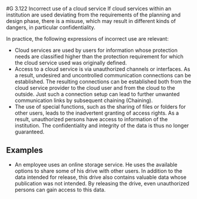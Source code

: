 #G 3.122 Incorrect use of a cloud service
If cloud services within an institution are used deviating from the requirements of the planning and design phase, there is a misuse, which may result in different kinds of dangers, in particular confidentiality.

In practice, the following expressions of incorrect use are relevant:

* Cloud services are used by users for information whose protection needs are classified higher than the protection requirement for which the cloud service used was originally defined.
* Access to a cloud service is via unauthorized channels or interfaces. As a result, undesired and uncontrolled communication connections can be established. The resulting connections can be established both from the cloud service provider to the cloud user and from the cloud to the outside. Just such a connection setup can lead to further unwanted communication links by subsequent chaining (Chaining).
* The use of special functions, such as the sharing of files or folders for other users, leads to the inadvertent granting of access rights. As a result, unauthorized persons have access to information of the institution. The confidentiality and integrity of the data is thus no longer guaranteed.




## Examples 
* An employee uses an online storage service. He uses the available options to share some of his drive with other users. In addition to the data intended for release, this drive also contains valuable data whose publication was not intended. By releasing the drive, even unauthorized persons can gain access to this data.





